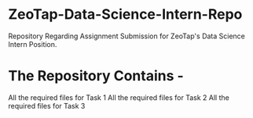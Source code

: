 # ZeoTap-Data-Science-Intern-Repo
Repository Regarding Assignment Submission for ZeoTap's Data Science Intern Position.

# The Repository Contains -
All the required files for Task 1
All the required files for Task 2
All the required files for Task 3
